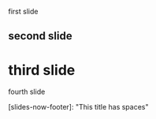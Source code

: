 first slide

## second slide

# third slide



fourth slide

[slides-now-theme]: "concave"
[slides-now-footer]: "This title has spaces"